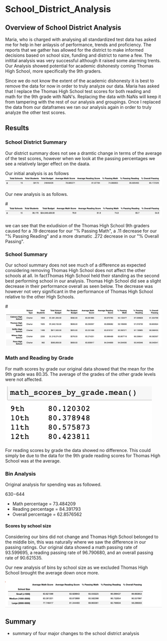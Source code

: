 # School_District_Analysis

## Overview of School District Analysis

Maria, who is charged with analysing all standardized test data has asked me for help in her anlaysis of performance, trends and proficiency. The reports that we gather has allowed for the district to make informed decisions based on school size, funding and district to name a few. The initital analysis was very successful although it raised some alarming trents. Our Analysis showed potential for academic dishonesty coming Thomas High School, more specifically the 9th graders. 

Since we do not know the extent of the academic dishonesty it is best to remove the data for now in order to truly analyze our data. Maria has asked that I replace the Thomas High School test scores for both reading and math for the 9th grade with NaN's. Replacing the data with NaNs will keep it from tampering with the rest of our analysis and groupings. Once I replaced the data from our dataframes we ran our analysis again in order to truly analyze the other test scores. 

## Results 

### School District Summary 

Our district summary does not see a dramtic change in terms of the average of the test scores, however when we look at the passing percentages we see a relatively larger effect on the daata. 

Our initial analysis is as follows 
![](Resources/original_district_summary.png)

Our new analysis is as follows.

#![](Resources/new_district_summary.png)

we can see that the exludision of the Thomas High School 9th graders caused for a .19 decrease for our "% Passing Math", a .11 decrease for our "% Passing Reading" and a more dramatic .272 decrease in our "% Overall Passing".

### School Summary 

Our school summary does not see much of a difference as expected considering removing Thomas High School does not affect the other schools at all. In factThomas High School held their standing as the second best performing school in our analysis. Thomas High School did see a slight decrease in their performance overall as seen below. The decrease was however not very significant in the performance of Thomas High School relative to the other High Schools.

#![](Resources/School_summary_new.png)

### Math and Reading by Grade

For math scores by grade our original data showed that the mean for the 9th grade was 80.35. The average of the grades of the other grade levels were not affected. 

![](Resources/math_scores_by_grade.png)

For reading scores by grade the data showed no difference. This could simply be due to the data for the 9th grade reading scores for Thomas High School was at the average.  

### Bin Analysis 
  
Original analysis for spending was as followed.

$630-$644
- Math percentage = 73.484209	
- Reading percentage = 84.391793
- Overall percentage = 62.8576562

#### Scores by school size

  Considering our bins did not change and Thomas High School belonged to the middle bin, this was naturally where we saw the difference in our passing ratings. Our original data showed a math passing rate of 93.599695, 	a reading passing rate of 96.790680, and an overall passing rate of 90.621535. 
  
Our new analysis of bins by school size as we excluded Thomas High School brought the average down once more.

![](Resources/scores_by_school_size_new.png)
      
## Summary 

- summary of four major changes to the school district analysis
